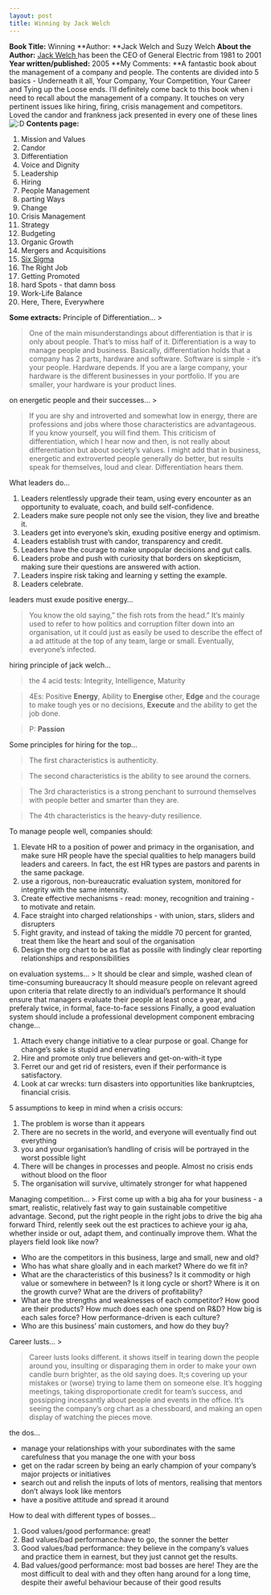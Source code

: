 ```yaml
---
layout: post
title: Winning by Jack Welch
---
```


**Book Title:** Winning **Author: **Jack Welch and Suzy Welch **About the Author:** [Jack Welch ](http://en.wikipedia.org/wiki/Jack_Welch)has been the CEO of General Electric from 1981 to 2001 **Year written/published:** 2005 **My Comments: **A fantastic book about the management of a company and people. The contents are divided into 5 basics - Underneath it all, Your Company, Your Competition, Your Career and Tying up the Loose ends. I’ll definitely come back to this book when i need to recall about the management of a company. It touches on very pertinent issues like hiring, firing, crisis management and competitors. Loved the candor and frankness jack presented in every one of these lines ![:D](http://buibui.wordpress.com/wp-includes/images/smilies/icon_biggrin.gif) **Contents page:**

1. Mission and Values
2. Candor
3. Differentiation
4. Voice and Dignity
5. Leadership
6. Hiring
7. People Management
8. parting Ways
9. Change
10. Crisis Management
11. Strategy
12. Budgeting
13. Organic Growth
14. Mergers and Acquisitions
15. [Six Sigma](http://en.wikipedia.org/wiki/Six_Sigma)
16. The Right Job
17. Getting Promoted
18. hard Spots - that damn boss
19. Work-Life Balance
20. Here, There, Everywhere

**Some extracts:** Principle of Differentiation… >  

> One of the main misunderstandings about differentiation is that ir is only about people. That’s to miss half of it. Differentiation is a way to manage people and business. Basically, differentiation holds that a company has 2 parts, hardware and software. Software is simple - it’s your people. Hardware depends. If you are a large company, your hardware is the different businesses in your portfolio. If you are smaller, your hardware is your product lines.

on energetic people and their successes… >  

> If you are shy and introverted and somewhat low in energy, there are professions and jobs where those characteristics are advantageous. If you know yourself, you will find them. This criticism of differentiation, which I hear now and then, is not really about differentiation but about society’s values. I might add that in business, energetic and extroverted people generally do better, but results speak for themselves, loud and clear. Differentiation hears them.

What leaders do…

1. Leaders relentlessly upgrade their team, using every encounter as an opportunity to evaluate, coach, and build self-confidence.
2. Leaders make sure people not only see the vision, they live and breathe it.
3. Leaders get into everyone’s skin, exuding positive energy and optimism.
4. Leaders establish trust with candor, transparency and credit.
5. Leaders have the courage to make unpopular decisions and gut calls.
6. Leaders probe and push with curiosity that borders on skepticism, making sure their questions are answered with action.
7. Leaders inspire risk taking and learning y setting the example.
8. Leaders celebrate.

leaders must exude positive energy…

>  

> You know the old saying,” the fish rots from the head.” It’s mainly used to refer to how politics and corruption filter down into an organisation, ut it could just as easily be used to describe the effect of a ad attitude at the top of any team, large or small. Eventually, everyone’s infected.

hiring principle of jack welch…

>  

> the 4 acid tests: Integrity, Intelligence, Maturity

> 4Es: Positive **Energy**, Ability to **Energise** other, **Edge** and the courage to make tough yes or no decisions, **Execute** and the ability to get the job done.

> P: **Passion**

Some principles for hiring for the top…

>  

> The first characteristics is authenticity.

> The second characteristics is the ability to see around the corners.

> The 3rd characteristics is a strong penchant to surround themselves with people better and smarter than they are.

> The 4th characteristics is the heavy-duty resilience.

To manage people well, companies should:

1. Elevate HR to a position of power and primacy in the organisation, and make sure HR people have the special qualities to help managers build leaders and careers. In fact, the est HR types are pastors and parents in the same package.
2. use a rigorous, non-bureaucratic evaluation system, monitored for integrity with the same intensity.
3. Create effective mechanisms - read: money, recognition and training - to motivate and retain.
4. Face straight into charged relationships - with union, stars, sliders and disrupters
5. Fight gravity, and instead of taking the middle 70 percent for granted, treat them like the heart and soul of the organisation
6. Design the org chart to be as flat as possile with lindingly clear reporting relationships and responsibilities

on evaluation systems… > It should be clear and simple, washed clean of time-consuming bureaucracy It should measure people on relevant agreed upon criteria that relate directly to an individual’s performance It should ensure that managers evaluate their people at least once a year, and preferaly twice, in formal, face-to-face sessions Finally, a good evaluation system should include a professional development component
embracing change…
1. Attach every change initiative to a clear purpose or goal. Change for change’s sake is stupid and enervating
2. Hire and promote only true believers and get-on-with-it type
3. Ferret our and get rid of resisters, even if their performance is satisfactory.
4. Look at car wrecks: turn disasters into opportunities like bankruptcies, financial crisis. 

5 assumptions to keep in mind when a crisis occurs:
1. The problem is worse than it appears
2. There are no secrets in the world, and everyone will eventually find out everything
3. you and your organisation’s handling of crisis will be portrayed in the worst possible light
4. There will be changes in processes and people. Almost no crisis ends without blood on the floor
5. The organisation will survive, ultimately stronger for what happened

Managing competition… > First come up with a big aha for your business - a smart, realistic, relatively fast way to gain sustainable competitive advantage. Second, put the right people in the right jobs to drive the big aha forward Third, relently seek out the est practices to achieve your ig aha, whether inside or out, adapt them, and continually improve them.
What the players field look like now?
- Who are the competitors in this business, large and small, new and old?
- Who has what share gloally and in each market? Where do we fit in?
- What are the characteristics of this business? Is it commodity or high value or somewhere in between? Is it long cycle or short? Where is it on the growth curve? What are the drivers of profitability?
- What are the strengths and weaknesses of each competitor? How good are their products? How much does each one spend on R&D? How big is each sales force? How performance-driven is each culture?
- Who are this business’ main customers, and how do they buy?

Career lusts… >  

> Career lusts looks different. it shows itself in tearing down the people around you, insulting or disparaging them in order to make your own candle burn brighter, as the old saying does. It;s covering up your mistakes or (worse) trying to lame them on someone else. It’s hogging meetings, taking disproportionate credit for team’s success, and gossipping incessantly about people and events in the office. It’s seeing the company’s org chart as a chessboard, and making an open display of watching the pieces move.

the dos…

- manage your relationships with your subordinates with the same carefulness that you manage the one with your boss
- get on the radar screen by being an early champion of your company’s major projects or initiatives
- search out and relish the inputs of lots of mentors, realising that mentors don’t always look like mentors
- have a positive attitude and spread it around

How to deal with different types of bosses…
1. Good values/good performance: great!
2. Bad values/bad performance:have to go, the sonner the better
3. Good values/bad performance: they believe in the company’s values and practice them in earnest, but they just cannot get the results.
4. Bad values/good performance: most bad bosses are here! They are the most difficult to deal with and they often hang around for a long time, despite their aweful behaviour because of their good results
